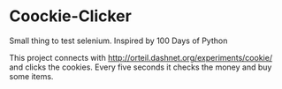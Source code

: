 # Coockie-Clicker
Small thing to test selenium. Inspired by 100 Days of Python

This project connects with http://orteil.dashnet.org/experiments/cookie/ and clicks the cookies. Every five seconds it checks the money and buy some items. 
